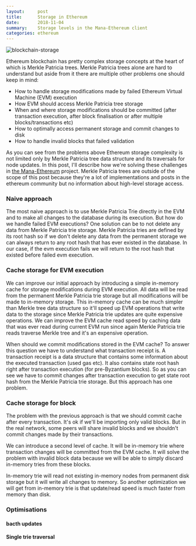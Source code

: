 ```yaml
---
layout:     post
title:      Storage in Ethereum
date:       2018-11-04
summary:    Storage levels in the Mana-Ethereum client
categories: ethereum
---
```


![blockchain-storage](https://i.imgur.com/zUwpkeN.jpg)

Ethereum blockchain has pretty complex storage concepts at the heart of which is Merkle Patricia trees. Merkle Patricia trees alone are hard to understand but aside from it there are multiple other problems one should keep in mind:

- How to handle storage modifications made by failed Ethereum Virtual Machine (EVM) execution
- How EVM should access Merkle Patricia tree storage
- When and where storage modifications should be committed (after transaction execution, after block finalisation or after multiple blocks/transactions etc)
- How to optimally access permanent storage and commit changes to disk
- How to handle invalid blocks that failed validation

As you can see from the problems above Ethereum storage complexity is not limited only by Merkle Patricia tree data structure and its traversals for node updates. In this post, I'll describe how we're solving these challenges in [the Mana-Ethereum](https://github.com/mana-ethereum/mana) project. Merkle Patricia trees are outside of the scope of this post because they're a lot of implementations and posts in the ethereum community but no information about high-level storage access.

### Naive approach

The most naive approach is to use Merkle Patricia Trie directly in the EVM and to make all changes to the database during its execution. But how do we handle failed EVM executions? One solution can be to not delete any data from Merkle Patricia trie storage. Merkle Patricia tries are defined by its root hash so if we don't delete any data from the permanent storage we can always return to any root hash that has ever existed in the database. In our case, if the evm execution fails we will return to the root hash that existed before failed evm execution.

### Cache storage for EVM execution

We can improve our initial approach by introducing a simple in-memory cache for storage modifications during EVM execution. All data will be read from the permanent Merkle Patricia trie storage but all modifications will be made to in-memory storage. This in-memory cache can be much simpler than Merkle tree data structure so it'll speed up EVM operations that write data to the storage since Merkle Patricia trie updates are quite expensive operations. We can improve the EVM cache read speed by caching data that was ever read during current EVM run since again Merkle Patricia trie reads traverse Merkle tree and it's an expensive operation.

When should we commit modifications stored in the EVM cache? To answer this question we have to understand what transaction receipt is. A transaction receipt is a data structure that contains some information about the executed transaction (used gas etc). It also contains state root hash right after transaction execution (for pre-Byzantium blocks). So as you can see we have to commit changes after transaction execution to get state root hash from the Merkle Patricia trie storage. But this approach has one problem.

### Cache storage for block

The problem with the previous approach is that we should commit cache after every transaction. It's ok if we'll be importing only valid blocks. But in the real network, some peers will share invalid blocks and we shouldn't commit changes made by their transactions.

We can introduce a second level of cache. It will be in-memory trie where transaction changes will be committed from the EVM cache. It will solve the problem with invalid block data because we will be able to simply discard in-memory tries from these blocks.

In-memory trie will read not existing in-memory nodes from permanent disk storage but it will write all changes to memory. So another optimization we will get from in-memory trie is that update/read speed is much faster from memory than disk.

### Optimisations

#### bacth updates

#### Single trie traversal